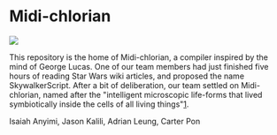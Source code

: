 # Midi-chlorian

![](https://static.wikia.nocookie.net/starwars/images/0/0c/Midibp.jpg/revision/latest/scale-to-width-down/400?cb=20080801023943)

This repository is the home of Midi-chlorian, a compiler inspired by the mind of George Lucas. One of our team members had just finished five hours of reading Star Wars wiki articles, and proposed the name SkywalkerScript. After a bit of deliberation, our team settled on Midi-chlorian, named after the "intelligent microscopic life-forms that lived symbiotically inside the cells of all living things"[1](https://starwars.fandom.com/wiki/Midi-chlorian).

Isaiah Anyimi, Jason Kalili, Adrian Leung, Carter Pon

